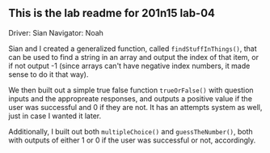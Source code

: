 ## This is the lab readme for 201n15 lab-04
Driver: Sian
Navigator: Noah

Sian and I created a generalized function, called `findStuffInThings()`, that can be used to find a string in an array and output the index of that item, or if not output -1 (since arrays can't have negative index numbers, it made sense to do it that way).

We then built out a simple true false function `trueOrFalse()` with question inputs and the appropreate responses, and outputs a positive value if the user was successful and 0 if they are not. It has an attempts system as well, just in case I wanted it later.

Additionally, I built out both `multipleChoice()` and `guessTheNumber()`, both with outputs of either 1 or 0 if the user was successful or not, accordingly.



